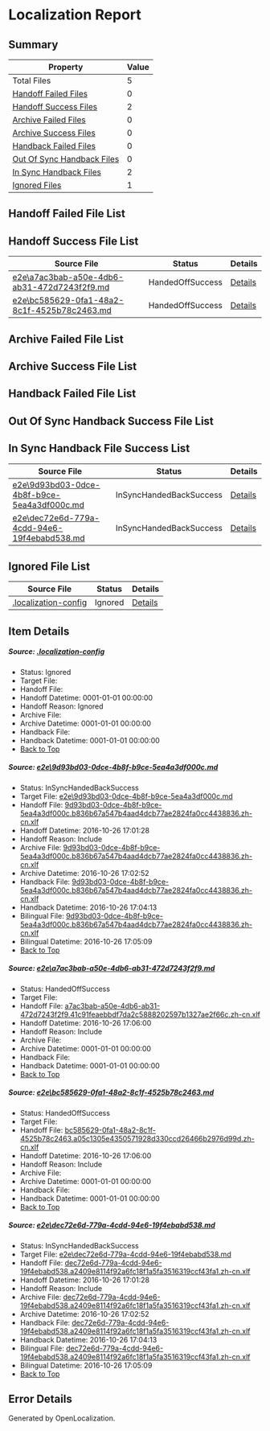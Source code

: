 # <a name='report-top'></a> Localization Report

## Summary
 Property | Value 
 -------- | ----- 
 Total Files | 5
[ Handoff Failed Files ](#handoff-failed-list)| 0
[ Handoff Success Files ](#handoff-success-list)| 2
[ Archive Failed Files ](#archive-failed-list)| 0
[ Archive Success Files ](#archive-success-list)| 0
[ Handback Failed Files ](#handback-failed-list)| 0
[ Out Of Sync Handback Files ](#outofsync-handback-success-list)| 0
[ In Sync Handback Files ](#insync-handback-success-list)| 2
[ Ignored Files ](#ignored-list)| 1

## <a name='handoff-failed-list'></a> Handoff Failed File List

## <a name='handoff-success-list'></a> Handoff Success File List
 Source File | Status | Details 
 ----------- | ------ | ------- 
 [e2e\a7ac3bab-a50e-4db6-ab31-472d7243f2f9.md](https://github.com/OpenLocalizationTestOrg/ol-test0/blob/c0b72472de9be206aa0aafd2bdd4ab85b44bf90c/e2e/a7ac3bab-a50e-4db6-ab31-472d7243f2f9.md) | HandedOffSuccess | [Details](#3dbd5a4a647a9a2fb57125a56b58971626358f192)
 [e2e\bc585629-0fa1-48a2-8c1f-4525b78c2463.md](https://github.com/OpenLocalizationTestOrg/ol-test0/blob/c0b72472de9be206aa0aafd2bdd4ab85b44bf90c/e2e/bc585629-0fa1-48a2-8c1f-4525b78c2463.md) | HandedOffSuccess | [Details](#daacb58e80a8e2fdc16c2a6f98789dca57a170603)

## <a name='archive-failed-list'></a> Archive Failed File List

## <a name='archive-success-list'></a> Archive Success File List

## <a name='handback-failed-list'></a> Handback Failed File List

## <a name='outofsync-handback-success-list'></a> Out Of Sync Handback Success File List

## <a name='insync-handback-success-list'></a> In Sync Handback File Success List
 Source File | Status | Details 
 ----------- | ------ | ------- 
 [e2e\9d93bd03-0dce-4b8f-b9ce-5ea4a3df000c.md](https://github.com/OpenLocalizationTestOrg/ol-test0/blob/e92dd02a202b9e1a0b7a4cff568c87ec251c75a8/e2e/9d93bd03-0dce-4b8f-b9ce-5ea4a3df000c.md) | InSyncHandedBackSuccess | [Details](#76a420bb42d354a904d010d6f364a0eaed4ea5401)
 [e2e\dec72e6d-779a-4cdd-94e6-19f4ebabd538.md](https://github.com/OpenLocalizationTestOrg/ol-test0/blob/e92dd02a202b9e1a0b7a4cff568c87ec251c75a8/e2e/dec72e6d-779a-4cdd-94e6-19f4ebabd538.md) | InSyncHandedBackSuccess | [Details](#9721f5081210eac4efa0e96f974fb4898f5a32134)

## <a name='ignored-list'></a> Ignored File List
 Source File | Status | Details 
 ----------- | ------ | ------- 
 [.localization-config](https://github.com/OpenLocalizationTestOrg/ol-test0/blob/c0b72472de9be206aa0aafd2bdd4ab85b44bf90c/.localization-config) | Ignored | [Details](#c268a05ecaa7ec85942ed632c29928ee5bd6da8d0)

## Item Details
##### <a name='c268a05ecaa7ec85942ed632c29928ee5bd6da8d0'></a> Source: [.localization-config](https://github.com/OpenLocalizationTestOrg/ol-test0/blob/c0b72472de9be206aa0aafd2bdd4ab85b44bf90c/.localization-config)
* Status: Ignored
* Target File: 
* Handoff File: 
* Handoff Datetime: 0001-01-01 00:00:00
* Handoff Reason: Ignored
* Archive File: 
* Archive Datetime: 0001-01-01 00:00:00
* Handback File: 
* Handback Datetime: 0001-01-01 00:00:00
* [Back to Top](#report-top)

##### <a name='76a420bb42d354a904d010d6f364a0eaed4ea5401'></a> Source: [e2e\9d93bd03-0dce-4b8f-b9ce-5ea4a3df000c.md](https://github.com/OpenLocalizationTestOrg/ol-test0/blob/e92dd02a202b9e1a0b7a4cff568c87ec251c75a8/e2e/9d93bd03-0dce-4b8f-b9ce-5ea4a3df000c.md)
* Status: InSyncHandedBackSuccess
* Target File: [e2e\9d93bd03-0dce-4b8f-b9ce-5ea4a3df000c.md](https://github.com/OpenLocalizationTestOrg/ol-test0-zhcn/blob/fefa1409a1a0c2f6cc98b36f1cbc74517ea2481b/e2e/9d93bd03-0dce-4b8f-b9ce-5ea4a3df000c.md)
* Handoff File: [9d93bd03-0dce-4b8f-b9ce-5ea4a3df000c.b836b67a547b4aad4dcb77ae2824fa0cc4438836.zh-cn.xlf](https://github.com/OpenLocalizationTestOrg/ol-test0-handoff/blob/cfe0654275592832ceb2c17c4871e19d09536e1c/ol-handoff/OpenLocalizationTestOrg/ol-test0-zhcn/shujia/ht/9d93bd03-0dce-4b8f-b9ce-5ea4a3df000c.b836b67a547b4aad4dcb77ae2824fa0cc4438836.zh-cn.xlf)
* Handoff Datetime: 2016-10-26 17:01:28
* Handoff Reason: Include
* Archive File: [9d93bd03-0dce-4b8f-b9ce-5ea4a3df000c.b836b67a547b4aad4dcb77ae2824fa0cc4438836.zh-cn.xlf](https://github.com/OpenLocalizationTestOrg/ol-test0-handoff/blob/c2b5b2780748db601337c635dd0a6be62d62bc30/ol-archive/OpenLocalizationTestOrg/ol-test0-zhcn/shujia/ht/9d93bd03-0dce-4b8f-b9ce-5ea4a3df000c.b836b67a547b4aad4dcb77ae2824fa0cc4438836.zh-cn.xlf)
* Archive Datetime: 2016-10-26 17:02:52
* Handback File: [9d93bd03-0dce-4b8f-b9ce-5ea4a3df000c.b836b67a547b4aad4dcb77ae2824fa0cc4438836.zh-cn.xlf](https://github.com/OpenLocalizationTestOrg/ol-test0-handback/blob/6d74a940f2e3c95829fde70b46fb5e98316bd073/ol-handback/OpenLocalizationTestOrg/ol-test0-zhcn/shujia/ht/9d93bd03-0dce-4b8f-b9ce-5ea4a3df000c.b836b67a547b4aad4dcb77ae2824fa0cc4438836.zh-cn.xlf)
* Handback Datetime: 2016-10-26 17:04:13
* Bilingual File: [9d93bd03-0dce-4b8f-b9ce-5ea4a3df000c.b836b67a547b4aad4dcb77ae2824fa0cc4438836.zh-cn.xlf](https://github.com/OpenLocalizationTestOrg/ol-test0-handback/blob/6d74a940f2e3c95829fde70b46fb5e98316bd073/ol-handback/OpenLocalizationTestOrg/ol-test0-zhcn/shujia/ht/9d93bd03-0dce-4b8f-b9ce-5ea4a3df000c.b836b67a547b4aad4dcb77ae2824fa0cc4438836.zh-cn.xlf)
* Bilingual Datetime: 2016-10-26 17:05:09
* [Back to Top](#report-top)

##### <a name='3dbd5a4a647a9a2fb57125a56b58971626358f192'></a> Source: [e2e\a7ac3bab-a50e-4db6-ab31-472d7243f2f9.md](https://github.com/OpenLocalizationTestOrg/ol-test0/blob/c0b72472de9be206aa0aafd2bdd4ab85b44bf90c/e2e/a7ac3bab-a50e-4db6-ab31-472d7243f2f9.md)
* Status: HandedOffSuccess
* Target File: 
* Handoff File: [a7ac3bab-a50e-4db6-ab31-472d7243f2f9.41c91feaebbdf7da2c5888202597b1327ae2f66c.zh-cn.xlf](https://github.com/OpenLocalizationTestOrg/ol-test0-handoff/blob/29b855806ea69e260d3e273fd0b8a182fdf8e224/ol-handoff/OpenLocalizationTestOrg/ol-test0-zhcn/shujia/ht/a7ac3bab-a50e-4db6-ab31-472d7243f2f9.41c91feaebbdf7da2c5888202597b1327ae2f66c.zh-cn.xlf)
* Handoff Datetime: 2016-10-26 17:06:00
* Handoff Reason: Include
* Archive File: 
* Archive Datetime: 0001-01-01 00:00:00
* Handback File: 
* Handback Datetime: 0001-01-01 00:00:00
* [Back to Top](#report-top)

##### <a name='daacb58e80a8e2fdc16c2a6f98789dca57a170603'></a> Source: [e2e\bc585629-0fa1-48a2-8c1f-4525b78c2463.md](https://github.com/OpenLocalizationTestOrg/ol-test0/blob/c0b72472de9be206aa0aafd2bdd4ab85b44bf90c/e2e/bc585629-0fa1-48a2-8c1f-4525b78c2463.md)
* Status: HandedOffSuccess
* Target File: 
* Handoff File: [bc585629-0fa1-48a2-8c1f-4525b78c2463.a05c1305e4350571928d330ccd26466b2976d99d.zh-cn.xlf](https://github.com/OpenLocalizationTestOrg/ol-test0-handoff/blob/29b855806ea69e260d3e273fd0b8a182fdf8e224/ol-handoff/OpenLocalizationTestOrg/ol-test0-zhcn/shujia/ht/bc585629-0fa1-48a2-8c1f-4525b78c2463.a05c1305e4350571928d330ccd26466b2976d99d.zh-cn.xlf)
* Handoff Datetime: 2016-10-26 17:06:00
* Handoff Reason: Include
* Archive File: 
* Archive Datetime: 0001-01-01 00:00:00
* Handback File: 
* Handback Datetime: 0001-01-01 00:00:00
* [Back to Top](#report-top)

##### <a name='9721f5081210eac4efa0e96f974fb4898f5a32134'></a> Source: [e2e\dec72e6d-779a-4cdd-94e6-19f4ebabd538.md](https://github.com/OpenLocalizationTestOrg/ol-test0/blob/e92dd02a202b9e1a0b7a4cff568c87ec251c75a8/e2e/dec72e6d-779a-4cdd-94e6-19f4ebabd538.md)
* Status: InSyncHandedBackSuccess
* Target File: [e2e\dec72e6d-779a-4cdd-94e6-19f4ebabd538.md](https://github.com/OpenLocalizationTestOrg/ol-test0-zhcn/blob/fefa1409a1a0c2f6cc98b36f1cbc74517ea2481b/e2e/dec72e6d-779a-4cdd-94e6-19f4ebabd538.md)
* Handoff File: [dec72e6d-779a-4cdd-94e6-19f4ebabd538.a2409e8114f92a6fc18f1a5fa3516319ccf43fa1.zh-cn.xlf](https://github.com/OpenLocalizationTestOrg/ol-test0-handoff/blob/cfe0654275592832ceb2c17c4871e19d09536e1c/ol-handoff/OpenLocalizationTestOrg/ol-test0-zhcn/shujia/ht/dec72e6d-779a-4cdd-94e6-19f4ebabd538.a2409e8114f92a6fc18f1a5fa3516319ccf43fa1.zh-cn.xlf)
* Handoff Datetime: 2016-10-26 17:01:28
* Handoff Reason: Include
* Archive File: [dec72e6d-779a-4cdd-94e6-19f4ebabd538.a2409e8114f92a6fc18f1a5fa3516319ccf43fa1.zh-cn.xlf](https://github.com/OpenLocalizationTestOrg/ol-test0-handoff/blob/c2b5b2780748db601337c635dd0a6be62d62bc30/ol-archive/OpenLocalizationTestOrg/ol-test0-zhcn/shujia/ht/dec72e6d-779a-4cdd-94e6-19f4ebabd538.a2409e8114f92a6fc18f1a5fa3516319ccf43fa1.zh-cn.xlf)
* Archive Datetime: 2016-10-26 17:02:52
* Handback File: [dec72e6d-779a-4cdd-94e6-19f4ebabd538.a2409e8114f92a6fc18f1a5fa3516319ccf43fa1.zh-cn.xlf](https://github.com/OpenLocalizationTestOrg/ol-test0-handback/blob/6d74a940f2e3c95829fde70b46fb5e98316bd073/ol-handback/OpenLocalizationTestOrg/ol-test0-zhcn/shujia/ht/dec72e6d-779a-4cdd-94e6-19f4ebabd538.a2409e8114f92a6fc18f1a5fa3516319ccf43fa1.zh-cn.xlf)
* Handback Datetime: 2016-10-26 17:04:13
* Bilingual File: [dec72e6d-779a-4cdd-94e6-19f4ebabd538.a2409e8114f92a6fc18f1a5fa3516319ccf43fa1.zh-cn.xlf](https://github.com/OpenLocalizationTestOrg/ol-test0-handback/blob/6d74a940f2e3c95829fde70b46fb5e98316bd073/ol-handback/OpenLocalizationTestOrg/ol-test0-zhcn/shujia/ht/dec72e6d-779a-4cdd-94e6-19f4ebabd538.a2409e8114f92a6fc18f1a5fa3516319ccf43fa1.zh-cn.xlf)
* Bilingual Datetime: 2016-10-26 17:05:09
* [Back to Top](#report-top)


## Error Details

Generated by OpenLocalization.

